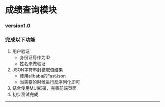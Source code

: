 # 成绩查询模块
### version1.0
### 完成以下功能
1. 用户验证
	* 身份证号作为ID
	* 姓名来做验证
2. JSON字符串封装取值结果
	* 使用alibaba的FastJson
	* 当需要的时候进行反序列化即可
3. 结合使用MUI框架，完善前端页面
4. 初步测试完成
---
	
